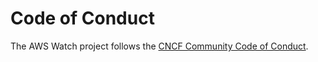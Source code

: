 # Code of Conduct
The AWS Watch project follows the [CNCF Community Code of Conduct](https://github.com/cncf/foundation/blob/master/code-of-conduct.md).
